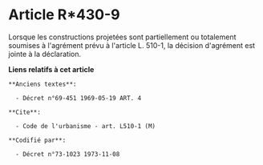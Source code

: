 # Article R*430-9

Lorsque les constructions projetées sont partiellement ou totalement soumises à l'agrément prévu à l'article L. 510-1, la
décision d'agrément est jointe à la déclaration.

**Liens relatifs à cet article**

	**Anciens textes**:

	  - Décret n°69-451 1969-05-19 ART. 4

	**Cite**:

	  - Code de l'urbanisme - art. L510-1 (M)

	**Codifié par**:

	  - Décret n°73-1023 1973-11-08
